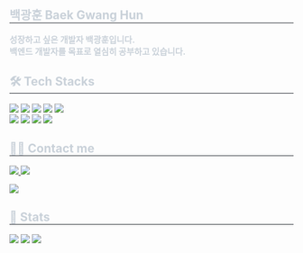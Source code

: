 <div align="left"> 
    <h2 style="border-bottom: 1px solid #21262d; color: #c9d1d9;"> 백광훈 Baek Gwang Hun </h2>  
    <p style="font-weight: 700; font-size: 15px; color: #c9d1d9;">
        성장하고 싶은 개발자 백광훈입니다. <br> 백엔드 개발자를 목표로 열심히 공부하고 있습니다.
    </p>
</div>

<div align="left">
    <h2 style="border-bottom: 1px solid #21262d; color: #c9d1d9;"> 🛠️ Tech Stacks </h2> 
    <p>
        <img src="https://img.shields.io/badge/C++-00599C?style=for-the-badge&logo=C%2B%2B&logoColor=white">
        <img src="https://img.shields.io/badge/C-A8B9CC?style=for-the-badge&logo=C&logoColor=white">
        <img src="https://img.shields.io/badge/CSS3-1572B6?style=for-the-badge&logo=CSS3&logoColor=white">
        <img src="https://img.shields.io/badge/Github-181717?style=for-the-badge&logo=Github&logoColor=white">
        <img src="https://img.shields.io/badge/HTML5-E34F26?style=for-the-badge&logo=HTML5&logoColor=white">
        <br/>
        <img src="https://img.shields.io/badge/Java-007396?style=for-the-badge&logo=Java&logoColor=white">
        <img src="https://img.shields.io/badge/Javascript-F7DF1E?style=for-the-badge&logo=Javascript&logoColor=white">
        <img src="https://img.shields.io/badge/MySQL-4479A1?style=for-the-badge&logo=MySQL&logoColor=white">
        <img src="https://img.shields.io/badge/Spring Boot-6DB33F?style=for-the-badge&logo=Spring Boot&logoColor=white">
    </p>
</div>

<div align="left">
    <h2 style="border-bottom: 1px solid #21262d; color: #c9d1d9;"> 🧑‍💻 Contact me </h2> 
    <p>
        <a href="https://www.instagram.com/hun.b.g/"> 
            <img src="https://img.shields.io/badge/Instagram-E4405F?style=for-the-badge&logo=Instagram&logoColor=white">
        </a>
        <a href="https://velog.io/@hun01/posts"> 
            <img src="https://img.shields.io/badge/Velog-20C997?style=for-the-badge&logo=Velog&logoColor=white">
        </a>
    </p>  
    <p>
        <a href="https://hits.seeyoufarm.com"> 
            <img src="https://hits.seeyoufarm.com/api/count/incr/badge.svg?url=https%3A%2F%2Fgithub.com%2FHUN0914%2F&count_bg=%23000000&title_bg=%23000000&icon=github.svg&icon_color=%23FFFFFF&title=GitHub&edge_flat=false"/>
        </a>
    </p>
</div>

<div align="left"> 
    <h2 style="border-bottom: 1px solid #21262d; color: #c9d1d9;"> 🏅 Stats </h2> 
        <img src="https://github-readme-stats.vercel.app/api?username=HUN0914&bg_color=180,f0effb,00000000&title_color=000000&text_color=000000" />
        <img src="https://github-readme-stats.vercel.app/api/top-langs/?username=HUN0914&layout=compact&bg_color=180,f0effb,00000000&title_color=000000&text_color=000000" />
        <a href="https://solved.ac/bkh0914/">
            <img src="http://mazassumnida.wtf/api/v2/generate_badge?boj=bkh0914" />
        </a>
</div>
